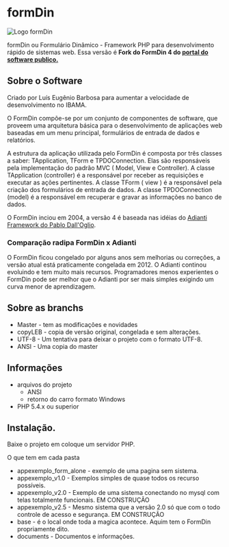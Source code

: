 # formDin

![Logo formDin](https://raw.githubusercontent.com/bjverde/formDin/master/base/imagens/formdin_logo.png)

formDin ou Formulário Dinâmico - Framework PHP para desenvolvimento rápido de sistemas web. Essa versão é **Fork do FormDin 4 do [portal do software publico.](https://softwarepublico.gov.br/social/formdin)**


## Sobre o Software

Criado por Luís Eugênio Barbosa para aumentar a velocidade de desenvolvimento no IBAMA.

O FormDin compõe-se por um conjunto de componentes de software, que proveem uma arquitetura básica para o desenvolvimento de aplicações web baseadas em um menu principal, formulários de entrada de dados e relatórios. 

A estrutura da aplicação utilizada pelo FormDin é composta por três classes a saber: TApplication, TForm e TPDOConnection. Elas são responsáveis pela implementação do padrão MVC ( Model, View e Controller). A classe TApplication (controller) é a responsável por receber as requisições e executar as ações pertinentes. A classe TForm ( view ) é a responsável pela criação dos formulários de entrada de dados. A classe TPDOConnection (model) é a responsável em recuperar e gravar as informações no banco de dados.

O FormDin inciou em 2004, a versão 4 é baseada nas idéias do [Adianti Framework do Pablo Dall'Oglio](http://www.adianti.com.br/framework-library).  

### Comparação radipa FormDin x Adianti

O FormDin ficou congelado por alguns anos sem melhorias ou correções, a versão atual está praticamente congelada em 2012. O Adianti continou evoluindo e tem muito mais recursos. Programadores menos experientes o FormDin pode ser melhor que o Adianti por ser mais simples exigindo um curva menor de aprendizagem.


## Sobre as branchs
* Master - tem as modificações e novidades
* copyLEB - copia de versão original, congelada e sem alterações.
* UTF-8 - Um tentativa para deixar o projeto com o formato UTF-8. 
* ANSI - Uma copia do master

## Informações

* arquivos do projeto
    * ANSI
    * retorno do carro formato Windows
* PHP 5.4.x ou superior

## Instalação.

Baixe o projeto em coloque um servidor PHP.

O que tem em cada pasta
* appexemplo_form_alone - exemplo de uma pagina sem sistema.
* appexemplo_v1.0 - Exemplos simples de quase todos os recurso possíveis.
* appexemplo_v2.0 - Exemplo de uma sistema conectando no mysql com telas totalmente funcionais. EM CONSTRUÇÃO
* appexemplo_v2.5 - Mesmo sistema que a versão 2.0 só que com o todo controle de acesso e segurança. EM CONSTRUÇÃO
* base - é o local onde toda a magica acontece. Aquim tem o FormDin propriamente dito.
* documents - Documentos e informações.
